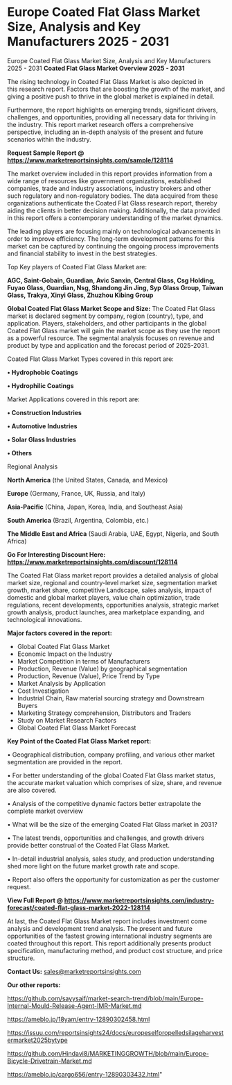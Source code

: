 # Europe Coated Flat Glass Market Size, Analysis and Key Manufacturers 2025 - 2031
Europe Coated Flat Glass Market Size, Analysis and Key Manufacturers 2025 - 2031
<Strong> Coated Flat Glass Market Overview 2025 - 2031</strong>

The rising technology in Coated Flat Glass Market is also depicted in this research report. Factors that are boosting the growth of the market, and giving a positive push to thrive in the global market is explained in detail.

Furthermore, the report highlights on emerging trends, significant drivers, challenges, and opportunities, providing all necessary data for thriving in the industry. This report market research offers a comprehensive perspective, including an in-depth analysis of the present and future scenarios within the industry.

<strong>Request Sample Report @ <a href=https://www.marketreportsinsights.com/sample/128114>https://www.marketreportsinsights.com/sample/128114</a></strong>

The market overview included in this report provides information from a wide range of resources like government organizations, established companies, trade and industry associations, industry brokers and other such regulatory and non-regulatory bodies. The data acquired from these organizations authenticate the Coated Flat Glass research report, thereby aiding the clients in better decision making. Additionally, the data provided in this report offers a contemporary understanding of the market dynamics.

The leading players are focusing mainly on technological advancements in order to improve efficiency. The long-term development patterns for this market can be captured by continuing the ongoing process improvements and financial stability to invest in the best strategies.

Top Key players of Coated Flat Glass Market are:

<strong>AGC, Saint-Gobain, Guardian, Avic Sanxin, Central Glass, Csg Holding, Fuyao Glass, Guardian, Nsg, Shandong Jin Jing, Syp Glass Group, Taiwan Glass, Trakya, Xinyi Glass, Zhuzhou Kibing Group</strong>

<strong><b>Global Coated Flat Glass Market Scope and Size:</b></strong>
The Coated Flat Glass market is declared segment by company, region (country), type, and application. Players, stakeholders, and other participants in the global Coated Flat Glass market will gain the market scope as they use the report as a powerful resource. The segmental analysis focuses on revenue and product by type and application and the forecast period of 2025-2031.

Coated Flat Glass Market Types covered in this report are:

<strong>• Hydrophobic Coatings

• Hydrophilic Coatings</strong>

Market Applications covered in this report are:

<strong>• Construction Industries

• Automotive Industries

• Solar Glass Industries

• Others</strong> 

Regional Analysis

<strong>North America</strong> (the United States, Canada, and Mexico)

<strong>Europe</strong> (Germany, France, UK, Russia, and Italy)

<strong>Asia-Pacific</strong> (China, Japan, Korea, India, and Southeast Asia)

<strong>South America</strong> (Brazil, Argentina, Colombia, etc.)

<strong>The Middle East and Africa</strong> (Saudi Arabia, UAE, Egypt, Nigeria, and South Africa)

<strong>Go For Interesting Discount Here: <a href=https://www.marketreportsinsights.com/discount/128114>https://www.marketreportsinsights.com/discount/128114</a></strong>

The Coated Flat Glass market report provides a detailed analysis of global market size, regional and country-level market size, segmentation market growth, market share, competitive Landscape, sales analysis, impact of domestic and global market players, value chain optimization, trade regulations, recent developments, opportunities analysis, strategic market growth analysis, product launches, area marketplace expanding, and technological innovations.

<strong><b>Major factors covered in the report:</b></strong>
<ul>
  <li>Global Coated Flat Glass Market </li>
  <li>Economic Impact on the Industry</li>
  <li>Market Competition in terms of Manufacturers</li>
  <li>Production, Revenue (Value) by geographical segmentation</li>
  <li>Production, Revenue (Value), Price Trend by Type</li>
  <li>Market Analysis by Application</li>
  <li>Cost Investigation</li>
  <li>Industrial Chain, Raw material sourcing strategy and Downstream Buyers</li>
  <li>Marketing Strategy comprehension, Distributors and Traders</li>
  <li>Study on Market Research Factors</li>
  <li>Global Coated Flat Glass Market Forecast</li>
</ul>

<strong><b>Key Point of the Coated Flat Glass Market report:</b></strong>

• Geographical distribution, company profiling, and various other market segmentation are provided in the report.

• For better understanding of the global Coated Flat Glass market status, the accurate market valuation which comprises of size, share, and revenue are also covered.

• Analysis of the competitive dynamic factors better extrapolate the complete market overview

• What will be the size of the emerging Coated Flat Glass market in 2031?

• The latest trends, opportunities and challenges, and growth drivers provide better construal of the Coated Flat Glass Market.

• In-detail industrial analysis, sales study, and production understanding shed more light on the future market growth rate and scope.

• Report also offers the opportunity for customization as per the customer request.

<strong><b>View Full Report @ <a href=https://www.marketreportsinsights.com/industry-forecast/coated-flat-glass-market-2022-128114>https://www.marketreportsinsights.com/industry-forecast/coated-flat-glass-market-2022-128114</a></b></strong>


At last, the Coated Flat Glass Market report includes investment come analysis and development trend analysis. The present and future opportunities of the fastest growing international industry segments are coated throughout this report. This report additionally presents product specification, manufacturing method, and product cost structure, and price structure.

<strong>Contact Us:</strong>
sales@marketreportsinsights.com

<strong>Our other reports:</strong>

<a href=https://github.com/sayysaif/market-search-trend/blob/main/Europe-Internal-Mould-Release-Agent-IMR-Market.md>https://github.com/sayysaif/market-search-trend/blob/main/Europe-Internal-Mould-Release-Agent-IMR-Market.md</a>

<a href=https://ameblo.jp/18yam/entry-12890302458.html>https://ameblo.jp/18yam/entry-12890302458.html</a>

<a href=https://issuu.com/reportsinsights24/docs/europeselfpropelledsilageharvestermarket2025bytype>https://issuu.com/reportsinsights24/docs/europeselfpropelledsilageharvestermarket2025bytype</a>

<a href=https://github.com/Hindavi8/MARKETINGGROWTH/blob/main/Europe-Bicycle-Drivetrain-Market.md>https://github.com/Hindavi8/MARKETINGGROWTH/blob/main/Europe-Bicycle-Drivetrain-Market.md</a>

<a href=https://ameblo.jp/cargo656/entry-12890303432.html>https://ameblo.jp/cargo656/entry-12890303432.html</a>"
